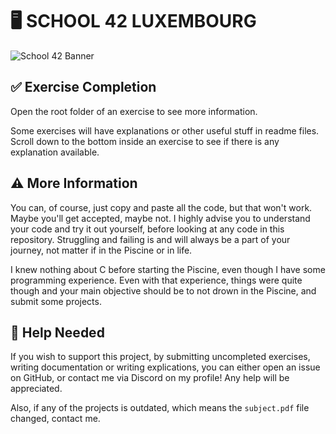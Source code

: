# 🖥️ SCHOOL 42 LUXEMBOURG

![School 42 Banner](https://github.com/user-attachments/assets/c6e96460-b842-44cd-b649-375a506d1572)

## ✅ Exercise Completion

Open the root folder of an exercise to see more information.

Some exercises will have explanations or other useful stuff in readme files. Scroll
down to the bottom inside an exercise to see if there is any explanation available.

## ⚠️ More Information

You can, of course, just copy and paste all the code, but that won't work. Maybe
you'll get accepted, maybe not. I highly advise you to understand your code and try
it out yourself, before looking at any code in this repository. Struggling and failing
is and will always be a part of your journey, not matter if in the Piscine or in life.

I knew nothing about C before starting the Piscine, even though I have some programming
experience. Even with that experience, things were quite though and your main
objective should be to not drown in the Piscine, and submit some projects.

## 🚨 Help Needed

If you wish to support this project, by submitting uncompleted exercises, writing
documentation or writing explications, you can either open an issue on GitHub, or
contact me via Discord on my profile! Any help will be appreciated.

Also, if any of the projects is outdated, which means the `subject.pdf` file changed,
contact me.